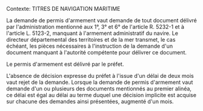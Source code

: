 Contexte: TITRES DE NAVIGATION MARITIME

La demande de permis d'armement vaut demande de tout document délivré par l'administration mentionné aux 1°, 3° et 6° de l'article R. 5232-1 et à l'article L. 5123-2, manquant à l'armement administratif du navire. Le directeur départemental des territoires et de la mer transmet, le cas échéant, les pièces nécessaires à l'instruction de la demande d'un document manquant à l'autorité compétente pour délivrer ce document.

Le permis d'armement est délivré par le préfet.

L'absence de décision expresse du préfet à l'issue d'un délai de deux mois vaut rejet de la demande. Lorsque la demande de permis d'armement vaut demande d'un ou plusieurs des documents mentionnés au premier alinéa, ce délai est égal au délai au terme duquel une décision implicite est acquise sur chacune des demandes ainsi présentées, augmenté d'un mois.